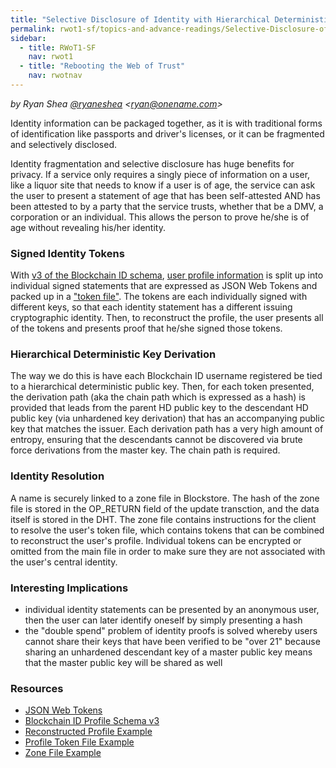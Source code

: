 ```yaml
---
title: "Selective Disclosure of Identity with Hierarchical Deterministic Keys and JSON Web Tokens"
permalink: rwot1-sf/topics-and-advance-readings/Selective-Disclosure-of-Identity/
sidebar:
  - title: RWoT1-SF
    nav: rwot1
  - title: "Rebooting the Web of Trust"
    nav: rwotnav
---  
```


*by Ryan Shea [@ryaneshea](https://twitter.com/ryaneshea) \<ryan@onename.com\>*

Identity information can be packaged together, as it is with traditional forms of identification like passports and driver's licenses, or it can be fragmented and selectively disclosed.

Identity fragmentation and selective disclosure has huge benefits for privacy. If a service only requires a singly piece of information on a user, like a liquor site that needs to know if a user is of age, the service can ask the user to present a statement of age that has been self-attested AND has been attested to by a party that the service trusts, whether that be a DMV, a corporation or an individual. This allows the person to prove he/she is of age without revealing his/her identity.

### Signed Identity Tokens

With [v3 of the Blockchain ID schema](https://github.com/blockstack/blockchain-id/wiki/Profile-Schema-v3), [user profile information](https://github.com/blockstack/blockchain-id-js/blob/master/docs/profile.md) is split up into individual signed statements that are expressed as JSON Web Tokens and packed up in a ["token file"](https://github.com/blockstack/blockchain-id-js/blob/master/docs/token-file.md). The tokens are each individually signed with different keys, so that each identity statement has a different issuing cryptographic identity. Then, to reconstruct the profile, the user presents all of the tokens and presents proof that he/she signed those tokens.

### Hierarchical Deterministic Key Derivation

The way we do this is have each Blockchain ID username registered be tied to a hierarchical deterministic public key. Then, for each token presented, the derivation path (aka the chain path which is expressed as a hash) is provided that leads from the parent HD public key to the descendant HD public key (via unhardened key derivation) that has an accompanying public key that matches the issuer. Each derivation path has a very high amount of entropy, ensuring that the descendants cannot be discovered via brute force derivations from the master key. The chain path is required.

### Identity Resolution

A name is securely linked to a zone file in Blockstore. The hash of the zone file is stored in the OP_RETURN field of the update transction, and the data itself is stored in the DHT. The zone file contains instructions for the client to resolve the user's token file, which contains tokens that can be combined to reconstruct the user's profile. Individual tokens can be encrypted or omitted from the main file in order to make sure they are not associated with the user's central identity.

### Interesting Implications

+ individual identity statements can be presented by an anonymous user, then the user can later identify oneself by simply presenting a hash
+ the "double spend" problem of identity proofs is solved whereby users cannot share their keys that have been verified to be "over 21" because sharing an unhardened descendant key of a master public key means that the master public key will be shared as well

### Resources

+ [JSON Web Tokens](http://jwt.io/)
+ [Blockchain ID Profile Schema v3](https://github.com/blockstack/blockchain-id/wiki/Profile-Schema-v3)
+ [Reconstructed Profile Example](https://github.com/blockstack/blockchain-id-js/blob/master/docs/profile.md)
+ [Profile Token File Example](https://github.com/blockstack/blockchain-id-js/blob/master/docs/token-file.md)
+ [Zone File Example](https://github.com/blockstack/blockchain-id-js/blob/master/docs/zone-file.md)
